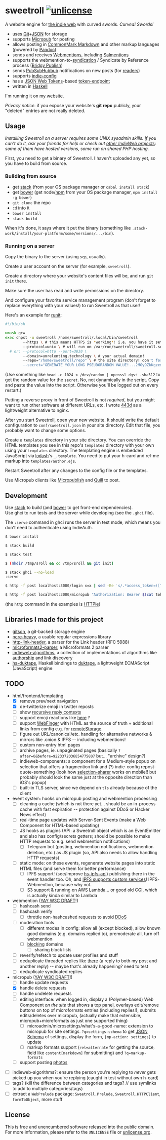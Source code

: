 # sweetroll [![unlicense](https://img.shields.io/badge/un-license-green.svg?style=flat)](http://unlicense.org)

A website engine for [the indie web] with curved swords. *Curved! Swords!*

- uses [Git]+[JSON] for storage
- supports [Micropub] for posting
- allows posting in [CommonMark Markdown] and other markup languages (powered by [Pandoc])
- sends and receives [Webmentions], including [Salmentions]
- supports the webmention-to-[syndication] / Syndicate by Reference process ([Bridgy Publish])
- sends [PubSubHubbub] notifications on new posts (for [readers])
- supports [indie-config]
- has a [JSON Web Tokens]-based [token-endpoint]
- written in [Haskell]

I'm running it on [my website](https://unrelenting.technology).

*Privacy notice*: if you expose your website's **git repo** publicly, your "deleted" entries are not really deleted.

[the indie web]: https://indiewebcamp.com
[Git]: https://git-scm.com
[JSON]: http://json.org
[JSON Web Tokens]: http://jwt.io
[CommonMark Markdown]: http://commonmark.org
[Pandoc]: http://johnmacfarlane.net/pandoc/
[Haskell]: http://haskell.org

[Micropub]: https://indiewebcamp.com/micropub
[Webmentions]: https://indiewebcamp.com/webmention
[Salmentions]: https://indiewebcamp.com/Salmention
[syndication]: https://indiewebcamp.com/POSSE
[Bridgy Publish]: https://brid.gy/about#publishing
[PubSubHubbub]: https://indiewebcamp.com/PubSubHubbub
[readers]: https://indiewebcamp.com/readers
[indie-config]: https://indiewebcamp.com/indie-config
[token-endpoint]: https://indiewebcamp.com/token-endpoint

## Usage

*Installing Sweetroll on a server requires some UNIX sysadmin skills. If you can't do it, ask your friends for help or check out [other IndieWeb projects](https://indiewebcamp.com/projects): some of them have hosted versions, some run on shared PHP hosting.*

First, you need to get a binary of Sweetroll.
I haven't uploaded any yet, so you have to build from source.

### Buliding from source

- get [stack] \(from your OS package manager or `cabal install stack`)
- get [bower] \(get node/[npm](https://www.npmjs.com) from your OS package manager, `npm install -g bower`)
- `git clone` the repo
- `cd` into it
- `bower install`
- `stack build`

When it's done, it says where it put the binary (something like `.stack-work/install/your-platform/some/versions/.../bin`).

### Running on a server

Copy the binary to the server (using `scp`, usually).

Create a user account on the server (for example, `sweetroll`).

Create a directory where your website's content files will be, and run `git init` there.

Make sure the user has read and write permissions on the directory.

And configure your favorite service management program (don't forget to replace everything with your values!) to run Sweetroll as that user!

Here's an example for [runit](http://smarden.org/runit/index.html):

```bash
#!/bin/sh

umask g+w
exec chpst -u sweetroll /home/sweetroll/.local/bin/sweetroll
        --https \ # this means HTTPS is *working*! i.e. you have it set up on your reverse proxy!
        --protocol=unix \ # will run on /var/run/sweetroll/sweetroll.sock by default; you can override with --socket
  # or: --protocol=http --port=3030 \
        --domain=unrelenting.technology \ # your actual domain!
        --repo="/home/sweetroll/repo" \ # the site directory! don't forget to run `git init` inside of it first
        --secret="GENERATE YOUR LONG PSEUDORANDOM VALUE!...2MGy9ZkKgzexRpd7vl8" 2>&1
```

(Use something like `head -c 1024 < /dev/random | openssl dgst -sha512` to get the random value for the `secret`. No, not dynamically in the script. Copy and paste the value into the script. Otherwise you'll be logged out on every restart.)

Putting a reverse proxy in front of Sweetroll is not *required*, but you might want to run other software at different URLs, etc.
I wrote [443d](https://github.com/myfreeweb/443d) as a lightweight alternative to nginx.

After you start Sweetroll, open your new website.
It should write the default configuration to `conf/sweetroll.json` in your site directory.
Edit that file, you probably want to change some options.

Create a `templates` directory in your site directory.
You can override the HTML templates you see in this repo's `templates` directory with your own using your `templates` directory.
The templating engine is embedded JavaScript via [lodash](http://lodash.com)'s `_.template`.
You need to put your h-card and rel-me markup into `templates/author.ejs`.

Restart Sweetroll after any changes to the config file or the templates.

Use Micropub clients like [Micropublish](https://micropublish.herokuapp.com) and [Quill](https://quill.p3k.io) to post.

## Development

Use [stack] to build (and [bower] to get front-end dependencies).  
Use ghci to run tests and the server while developing (see the `.ghci` file).

The `:serve` command in ghci runs the server in test mode, which means you don't need to authenticate using IndieAuth.

```bash
$ bower install

$ stack build

$ stack test

$ (mkdir /tmp/sroll && cd /tmp/sroll && git init)

$ stack ghci --no-load
:serve

$ http -f post localhost:3000/login x=x | sed -Ee 's/.*access_token=([^&]+).*/\1/' > token

$ http -f post localhost:3000/micropub "Authorization: Bearer $(cat token)" h=entry content=HelloWorld
```

(the `http` command in the examples is [HTTPie](https://github.com/jkbrzt/httpie))


## Libraries I made for this project

- [gitson](https://github.com/myfreeweb/gitson), a git-backed storage engine
- [pcre-heavy](https://github.com/myfreeweb/pcre-heavy), a usable regular expressions library
- [http-link-header](https://github.com/myfreeweb/http-link-header), a parser for the Link header (RFC 5988)
- [microformats2-parser](https://github.com/myfreeweb/microformats2-parser), a Microformats 2 parser
- [indieweb-algorithms](https://github.com/myfreeweb/indieweb-algorithms), a collection of implementations of algorithms like [authorship](http://indiewebcamp.com/authorship) and link discovery
- [hs-duktape](https://github.com/myfreeweb/hs-duktape), Haskell bindings to [duktape](http://duktape.org), a lightweight ECMAScript (JavaScript) engine

## TODO

- html/frontend/templating
  - [x] remove prev/next navigation
  - [x] de-twitterize emoji in twitter reposts
  - [ ] show [recursive reply contexts](https://indiewebcamp.com/recursive_reply-contexts)
  - [ ] support emoji reactions like [here](https://ben.thatmustbe.me/note/2015/12/8/2/) ?
  - [ ] support [WebFinger](https://webfinger.net) with HTML as the source of truth + additional links from config e.g. for [remoteStorage](https://remotestorage.io)
  - [ ] figure out URL/canonical/etc. handling for alternative networks & mirrors like .onion & IPFS -- including webmentions!
  - [ ] custom non-entry html pages
  - [ ] archive pages, ie. unpaginated pages (basically `?after=0&before=9223372036854775807` but... "archive" design?)
  - [ ] indieweb-components: a component for a Medium-style popup on selection that offers a fragmention link and (?) indie-config repost-quote-something (look how [selection-sharer](https://github.com/xdamman/selection-sharer) works on mobile!! but probably should look the same just at the opposite direction than iOS's popup)
  - [ ] built-in TLS server, since we depend on `tls` already because of the client
- event system: hooks on micropub posting and webmention processing
  - [ ] cleaning a cache (which is not there yet... should be an in-process cache with fast expiration -- protection against DDoS or Hacker News effect)
  - [ ] real-time page updates with Server-Sent Events (make a Web Component for HTML-based updating)
  - [ ] JS hooks as plugins (API: a Sweetroll object which is an EventEmitter and also has config/secrets getters; should be possible to make HTTP requests to e.g. send webmention notifications)
    - [ ] Telegram bot (posting, webmention notifications, webmention deletion, etc.) as JS plugin (so, API also needs to allow handling HTTP requests)
  - [ ] static mode: on these events, regenerate website pages into static HTML files (and serve them for better performance)
    - [ ] IPFS support! (see/improve [hs-ipfs-api](https://github.com/davidar/hs-ipfs-api)) publishing there in the event handler too. Oh, and [IPFS supports custom services](https://ipfs.io/ipfs/QmTkzDwWqPbnAh5YiV5VwcTLnGdwSNsNTn2aDxdXBFca7D/example#/ipfs/QmQwAP9vFjbCtKvD8RkJdCvPHqLQjZfW7Mqbbqx18zd8j7/api/service/readme.md)! IPFS-Webmention, because why not.
    - [ ] S3 support & running on AWS Lambda... or good old CGI, which is actually kinda similar to Lambda
- webmention ([YAY W3C DRAFT](http://webmention.net/draft/)!)
  - [ ] hashcash send
  - [ ] hashcash verify
    - [ ] throttle non-hashcashed requests to avoid [DDoS](https://indiewebcamp.com/DDOS)
  - [ ] moderation tools
    - [ ] different modes in config: allow all (except blocked), allow known good domains (e.g. domains replied to), premoderate all, turn off webmention
    - [ ] [blocking](https://indiewebcamp.com/block) domains
      - [ ] sharing block lists
  - [ ] reverify/refetch to update user profiles and stuff
  - [ ] deduplicate threaded replies like [there](https://unrelenting.technology/replies/2015-09-06-20-29-54) (a reply to both my post and another reply) -- maybe that's already happening? need to test
  - [ ] deduplicate syndicated replies
- micropub ([YAY W3C DRAFT](http://micropub.net/draft/)!)
  - [ ] handle update requests
  - [x] handle delete requests
  - [ ] handle undelete requests
  - [ ] editing interface: when logged in, display a (Polymer-based) Web Component *on the site* that shows a top panel, overlays edit/remove buttons on top of microformats entries (including replies!), submits edits/deletes over micropub, (actually make that extensible, micropub+microformats as just one supported thing)
    - [ ] microadmin/microsettings/what's-a-good-name: extension to micropub for site settings. `?q=settings-schema` to get [JSON Schema](http://json-schema.org) of settings, display the form, `{mp-action: settings}` to update
    - [ ] markup formats support (`rel=alternate` for getting the source, field like `content[markdown]` for submitting) and `?q=markup-formats`
  - [ ] support posting [photos](https://indiewebcamp.com/photos)
- [ ] indieweb-algorithms?: ensure the person you're replying to *never* gets picked up you when you're replying (caught in test without own h-card)
- [ ] tags? (kill the difference between categories and tags? // use symlinks to add to multiple categories/tags)
- [ ] extract a `WebPrelude` package: `Sweetroll.Prelude`, `Sweetroll.HTTPClient`, `formToObject`, more stuff

## License

This is free and unencumbered software released into the public domain.  
For more information, please refer to the `UNLICENSE` file or [unlicense.org](http://unlicense.org).

[stack]: https://github.com/commercialhaskell/stack
[bower]: http://bower.io
